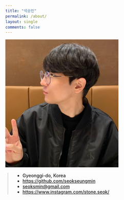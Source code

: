 ```yaml
---
title: "석승민"
permalink: /about/
layout: single
comments: false
---
```


<div>
    <img src="/assets/images/avthm.jpg" alt="about_meee" width="70%" min-width="700px" itemprop="image">
</div>


<div style="border-left: 2px solid rgba(199, 198, 198, 0.7); margin: 0.5em 0 0 0.5em; padding-left: 1.5em; font-weight: 500;">
    <ul class="author__urls social-icons">
        <li itemprop="homeLocation" itemscope itemtype="https://schema.org/Place">
          <i class="fas fa-fw fa-map-marker-alt" aria-hidden="true"></i> <span itemprop="name">  Gyeonggi-do, Korea</span>
        </li>
        <li>
          <a href="https://github.com/seokseungmin" itemprop="sameAs" rel="nofollow noopener noreferrer">
            <i class="fab fa-fw fa-github" aria-hidden="true"></i><span class="label">  https://github.com/seokseungmin</span>
          </a>
        </li>
        <li>
          <a href="mailto:seoksmin@gmail.com">
            <meta itemprop="email" content="seoksmin@gmail.com" />
            <i class="fas fa-fw fa-envelope-square" aria-hidden="true"></i><span class="label">  seoksmin@gmail.com</span>
          </a>
        </li>
        <li>
          <a href="https://www.instagram.com/stone.seok/" itemprop="sameAs" rel="nofollow noopener noreferrer">
            <i class="fab fa-fw fa-instagram" aria-hidden="true"></i><span class="label">  https://www.instagram.com/stone.seok/</span>
          </a>
        </li>
    </ul>
  </div>

